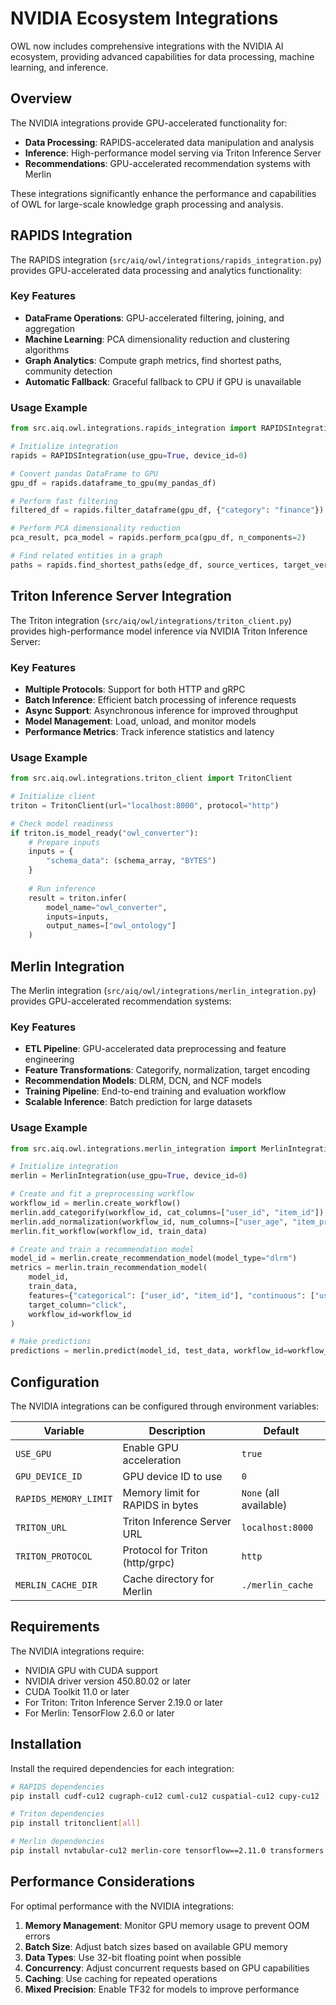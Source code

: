 # NVIDIA Ecosystem Integrations

OWL now includes comprehensive integrations with the NVIDIA AI ecosystem, providing advanced capabilities for data processing, machine learning, and inference.

## Overview

The NVIDIA integrations provide GPU-accelerated functionality for:

- **Data Processing**: RAPIDS-accelerated data manipulation and analysis
- **Inference**: High-performance model serving via Triton Inference Server
- **Recommendations**: GPU-accelerated recommendation systems with Merlin

These integrations significantly enhance the performance and capabilities of OWL for large-scale knowledge graph processing and analysis.

## RAPIDS Integration

The RAPIDS integration (`src/aiq/owl/integrations/rapids_integration.py`) provides GPU-accelerated data processing and analytics functionality:

### Key Features

- **DataFrame Operations**: GPU-accelerated filtering, joining, and aggregation
- **Machine Learning**: PCA dimensionality reduction and clustering algorithms
- **Graph Analytics**: Compute graph metrics, find shortest paths, community detection
- **Automatic Fallback**: Graceful fallback to CPU if GPU is unavailable

### Usage Example

```python
from src.aiq.owl.integrations.rapids_integration import RAPIDSIntegration

# Initialize integration
rapids = RAPIDSIntegration(use_gpu=True, device_id=0)

# Convert pandas DataFrame to GPU
gpu_df = rapids.dataframe_to_gpu(my_pandas_df)

# Perform fast filtering
filtered_df = rapids.filter_dataframe(gpu_df, {"category": "finance"})

# Perform PCA dimensionality reduction
pca_result, pca_model = rapids.perform_pca(gpu_df, n_components=2)

# Find related entities in a graph
paths = rapids.find_shortest_paths(edge_df, source_vertices, target_vertices)
```

## Triton Inference Server Integration

The Triton integration (`src/aiq/owl/integrations/triton_client.py`) provides high-performance model inference via NVIDIA Triton Inference Server:

### Key Features

- **Multiple Protocols**: Support for both HTTP and gRPC
- **Batch Inference**: Efficient batch processing of inference requests
- **Async Support**: Asynchronous inference for improved throughput
- **Model Management**: Load, unload, and monitor models
- **Performance Metrics**: Track inference statistics and latency

### Usage Example

```python
from src.aiq.owl.integrations.triton_client import TritonClient

# Initialize client
triton = TritonClient(url="localhost:8000", protocol="http")

# Check model readiness
if triton.is_model_ready("owl_converter"):
    # Prepare inputs
    inputs = {
        "schema_data": (schema_array, "BYTES")
    }
    
    # Run inference
    result = triton.infer(
        model_name="owl_converter",
        inputs=inputs,
        output_names=["owl_ontology"]
    )
```

## Merlin Integration

The Merlin integration (`src/aiq/owl/integrations/merlin_integration.py`) provides GPU-accelerated recommendation systems:

### Key Features

- **ETL Pipeline**: GPU-accelerated data preprocessing and feature engineering
- **Feature Transformations**: Categorify, normalization, target encoding
- **Recommendation Models**: DLRM, DCN, and NCF models
- **Training Pipeline**: End-to-end training and evaluation workflow
- **Scalable Inference**: Batch prediction for large datasets

### Usage Example

```python
from src.aiq.owl.integrations.merlin_integration import MerlinIntegration

# Initialize integration
merlin = MerlinIntegration(use_gpu=True, device_id=0)

# Create and fit a preprocessing workflow
workflow_id = merlin.create_workflow()
merlin.add_categorify(workflow_id, cat_columns=["user_id", "item_id"])
merlin.add_normalization(workflow_id, num_columns=["user_age", "item_price"])
merlin.fit_workflow(workflow_id, train_data)

# Create and train a recommendation model
model_id = merlin.create_recommendation_model(model_type="dlrm")
metrics = merlin.train_recommendation_model(
    model_id,
    train_data,
    features={"categorical": ["user_id", "item_id"], "continuous": ["user_age", "item_price"]},
    target_column="click",
    workflow_id=workflow_id
)

# Make predictions
predictions = merlin.predict(model_id, test_data, workflow_id=workflow_id)
```

## Configuration

The NVIDIA integrations can be configured through environment variables:

| Variable | Description | Default |
|----------|-------------|---------|
| `USE_GPU` | Enable GPU acceleration | `true` |
| `GPU_DEVICE_ID` | GPU device ID to use | `0` |
| `RAPIDS_MEMORY_LIMIT` | Memory limit for RAPIDS in bytes | `None` (all available) |
| `TRITON_URL` | Triton Inference Server URL | `localhost:8000` |
| `TRITON_PROTOCOL` | Protocol for Triton (http/grpc) | `http` |
| `MERLIN_CACHE_DIR` | Cache directory for Merlin | `./merlin_cache` |

## Requirements

The NVIDIA integrations require:

- NVIDIA GPU with CUDA support
- NVIDIA driver version 450.80.02 or later
- CUDA Toolkit 11.0 or later
- For Triton: Triton Inference Server 2.19.0 or later
- For Merlin: TensorFlow 2.6.0 or later

## Installation

Install the required dependencies for each integration:

```bash
# RAPIDS dependencies
pip install cudf-cu12 cugraph-cu12 cuml-cu12 cuspatial-cu12 cupy-cu12

# Triton dependencies
pip install tritonclient[all]

# Merlin dependencies
pip install nvtabular-cu12 merlin-core tensorflow==2.11.0 transformers
```

## Performance Considerations

For optimal performance with the NVIDIA integrations:

1. **Memory Management**: Monitor GPU memory usage to prevent OOM errors
2. **Batch Size**: Adjust batch sizes based on available GPU memory
3. **Data Types**: Use 32-bit floating point when possible
4. **Concurrency**: Adjust concurrent requests based on GPU capabilities
5. **Caching**: Use caching for repeated operations
6. **Mixed Precision**: Enable TF32 for models to improve performance
